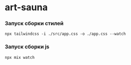 # art-sauna
 
### Запуск сборки стилей
```npx tailwindcss -i ./src/app.css -o ./app.css --watch```

### Запуск сборки js
```npx mix watch```